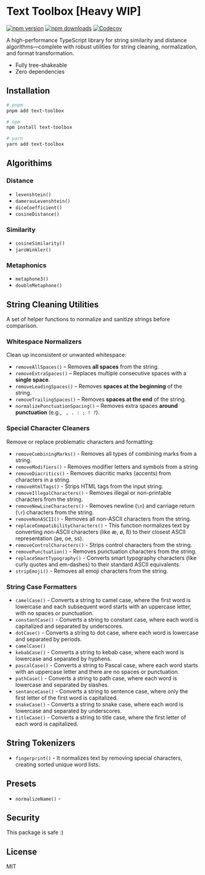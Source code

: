 # Text Toolbox [Heavy WIP]

[![npm version][npm-version-src]][npm-version-href]
[![npm downloads][npm-downloads-src]][npm-downloads-href]
[![Codecov][codecov-src]][codecov-href]

A high-performance TypeScript library for string similarity and distance algorithms—complete with robust utilities for string cleaning, normalization, and format transformation.

* Fully tree-shakeable
* Zero dependencies

## Installation

```bash
# pnpm
pnpm add text-toolbox

# npm
npm install text-toolbox

# yarn
yarn add text-toolbox

```

## Algorithims

### Distance

* `levenshtein()`
* `damerauLevenshtein()`
* `diceCoefficient()`
* `cosineDistance()`

### Similarity

* `cosineSimilarity()`
* `jaroWinkler()`

### Metaphonics

* `metaphone3()`
* `doubleMetaphone()`

## String Cleaning Utilities

A set of helper functions to normalize and sanitize strings before comparison.

### Whitespace Normalizers

Clean up inconsistent or unwanted whitespace:

* `removeAllSpaces()` – Removes **all spaces** from the string.
* `removeExtraSpaces()` – Replaces multiple consecutive spaces with a **single space**.
* `removeLeadingSpaces()` – Removes **spaces at the beginning** of the string.
* `removeTrailingSpaces()` – Removes **spaces at the end** of the string.
* `normalizePunctuationSpacing()` – Removes extra spaces **around punctuation** (e.g., ` , . : ; ! ?`).

### Special Character Cleaners

Remove or replace problematic characters and formatting:

* `removeCombiningMarks()` - Removes all types of combining marks from a string.
* `removeModifiers()` - Removes modifier letters and symbols from a string
* `removeDiacritics()` - Removes diacritic marks (accents) from characters in a string.
* `removeHtmlTags()` - Strips HTML tags from the input string.
* `removeIllegalCharacters()` - Removes illegal or non-printable characters from the string.
* `removeNewLineCharacters()` - Removes newline (`\n`) and carriage return (`\r`) characters from the string.
* `removeNonASCII()` - Removes all non-ASCII characters from the string.
* `replaceCompatibilityCharacters()` - This function normalizes text by converting non-ASCII characters (like æ, ø, ß) to their closest ASCII representation (ae, oe, ss).
* `removeControlCharacters()` - Strips control characters from the string.
* `removePunctuation()` - Removes punctuation characters from the string.
* `replaceSmartTypography()` - Converts smart typography characters (like curly quotes and em-dashes) to their standard ASCII equivalents.
* `stripEmoji()` - Removes all emoji characters from the string.

### String Case Formatters

* `camelCase()` - Converts a string to camel case, where the first word is lowercase and each subsequent word starts with an uppercase letter, with no spaces or punctuation.
* `constantCase()` - Converts a string to constant case, where each word is capitalized and separated by underscores.
* `dotCase()` - Converts a string to dot case, where each word is lowercase and separated by periods.
* `camelCase()`
* `kebabCase()` - Converts a string to kebab case, where each word is lowercase and separated by hyphens.
* `pascalCase()` - Converts a string to Pascal case, where each word starts with an uppercase letter and there are no spaces or punctuation.
* `pathCase()` - Converts a string to path case, where each word is lowercase and separated by slashes.
* `sentanceCase()` - Converts a string to sentence case, where only the first letter of the first word is capitalized.
* `snakeCase()` - Converts a string to snake case, where each word is lowercase and separated by underscores.
* `titleCase()` - Converts a string to title case, where  the first letter of each  word is capitalized.

## String Tokenizers

* `fingerprint()` - It normalizes text by removing special characters, creating sorted unique word lists.

## Presets

* `normalizeName()` -

## Security

This package is safe :)

## License

MIT

<!-- Badges -->
[npm-version-src]: https://img.shields.io/npm/v/text-toolbox?style=flat
[npm-version-href]: https://npmjs.com/package/text-toolbox
[npm-downloads-src]: https://img.shields.io/npm/dm/text-toolbox?style=flat
[npm-downloads-href]: https://npmjs.com/package/text-toolbox
[codecov-src]: https://img.shields.io/codecov/c/gh/moshetanzer/text-toolbox/main?style=flat&colorA=18181B&colorB=F0DB4F
[codecov-href]: https://codecov.io/gh/moshetanzer/text-toolbox

